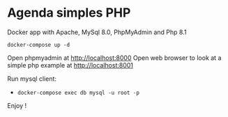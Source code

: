 # Agenda simples PHP

Docker app with Apache, MySql 8.0, PhpMyAdmin and Php 8.1

```
docker-compose up -d
```

Open phpmyadmin at [http://localhost:8000](http://localhost:8000)
Open web browser to look at a simple php example at [http://localhost:8001](http://localhost:8001)

Run mysql client:

- `docker-compose exec db mysql -u root -p`

Enjoy !
